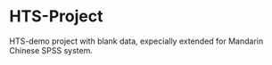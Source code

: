 # HTS-Project
HTS-demo project with blank data, expecially extended for Mandarin Chinese SPSS system.
